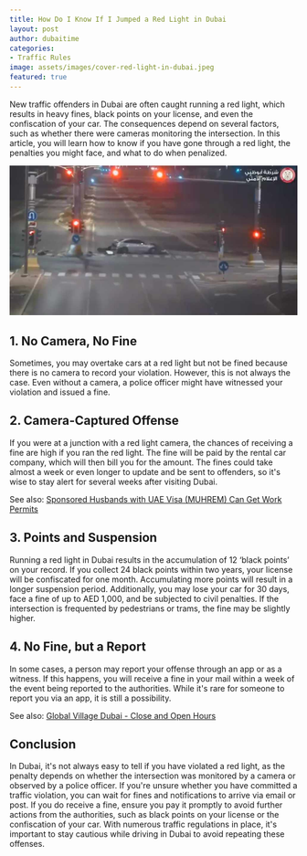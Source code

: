 ```yaml
---
title: How Do I Know If I Jumped a Red Light in Dubai
layout: post
author: dubaitime
categories: 
- Traffic Rules
image: assets/images/cover-red-light-in-dubai.jpeg
featured: true
--- 
```


New traffic offenders in Dubai are often caught running a red light, which results in heavy fines, black points on your license, and even the confiscation of your car. The consequences depend on several factors, such as whether there were cameras monitoring the intersection. In this article, you will learn how to know if you have gone through a red light, the penalties you might face, and what to do when penalized.

![Jumped Red Light](assets/images/jumped-red-light-in-dubai.jpg)

## 1. No Camera, No Fine

Sometimes, you may overtake cars at a red light but not be fined because there is no camera to record your violation. However, this is not always the case. Even without a camera, a police officer might have witnessed your violation and issued a fine.

## 2. Camera-Captured Offense

If you were at a junction with a red light camera, the chances of receiving a fine are high if you ran the red light. The fine will be paid by the rental car company, which will then bill you for the amount. The fines could take almost a week or even longer to update and be sent to offenders, so it's wise to stay alert for several weeks after visiting Dubai.

See also: [Sponsored Husbands with UAE Visa (MUHREM) Can Get Work Permits](https://dubaitime.github.io/muhrem-visa-work-permit/)

## 3. Points and Suspension

Running a red light in Dubai results in the accumulation of 12 ‘black points’ on your record. If you collect 24 black points within two years, your license will be confiscated for one month. Accumulating more points will result in a longer suspension period. Additionally, you may lose your car for 30 days, face a fine of up to AED 1,000, and be subjected to civil penalties. If the intersection is frequented by pedestrians or trams, the fine may be slightly higher.

## 4. No Fine, but a Report

In some cases, a person may report your offense through an app or as a witness. If this happens, you will receive a fine in your mail within a week of the event being reported to the authorities. While it's rare for someone to report you via an app, it is still a possibility.

See also: [Global Village Dubai - Close and Open Hours](https://dubaitime.github.io/global-village-dubai-close-and-open-hours/)

## Conclusion

In Dubai, it's not always easy to tell if you have violated a red light, as the penalty depends on whether the intersection was monitored by a camera or observed by a police officer. If you're unsure whether you have committed a traffic violation, you can wait for fines and notifications to arrive via email or post. If you do receive a fine, ensure you pay it promptly to avoid further actions from the authorities, such as black points on your license or the confiscation of your car. With numerous traffic regulations in place, it's important to stay cautious while driving in Dubai to avoid repeating these offenses.

